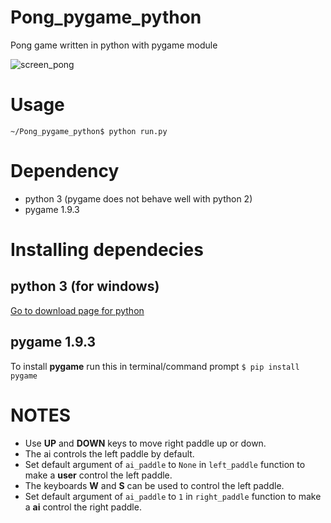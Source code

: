 # Pong_pygame_python
Pong game written in python with pygame module

![screen_pong](https://cloud.githubusercontent.com/assets/24194821/25294427/c8b3a3fe-26a4-11e7-9e7d-d494bd961b4a.png)

# Usage
```~/Pong_pygame_python$ python run.py```

# Dependency
* python 3 (pygame does not behave well with python 2)
* pygame 1.9.3

# Installing dependecies
## python 3 (for windows)
[Go to download page for python](https://www.python.org/ftp/python/3.5.3/python-3.5.3.exe)
## pygame 1.9.3
To install **pygame** run this in terminal/command prompt
```$ pip install pygame```

# NOTES
* Use **UP** and **DOWN** keys to move right paddle up or down.
* The ai controls the left paddle by default. 
* Set default argument of ```ai_paddle``` to ```None``` in ```left_paddle``` function to make a **user** control the left paddle.
* The keyboards **W** and **S** can be used to control the left paddle. 
* Set default argument of ```ai_paddle``` to ```1``` in ```right_paddle``` function to make a **ai** control the right paddle.

